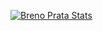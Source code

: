 [![Breno Prata Stats](https://github-readme-stats.vercel.app/api?username=brenoprata10&repo=brenoprata10&show_icons=true&theme=radical&include_all_commits=true&count_private=true&show_owner=true)](https://github.com/brenoprata10/brenoprata10)
